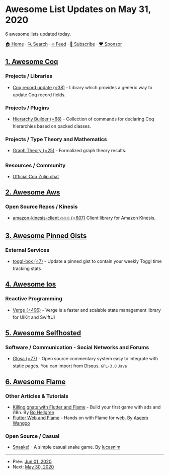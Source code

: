 # Awesome List Updates on May 31, 2020

6 awesome lists updated today.

[🏠 Home](/README.md) · [🔍 Search](https://www.trackawesomelist.com/search/) · [🔥 Feed](https://www.trackawesomelist.com/rss.xml) · [📮 Subscribe](https://trackawesomelist.us17.list-manage.com/subscribe?u=d2f0117aa829c83a63ec63c2f&id=36a103854c) · [❤️  Sponsor](https://github.com/sponsors/theowenyoung)



## [1. Awesome Coq](/content/coq-community/awesome-coq/README.md)

### Projects / Libraries

*   [Coq record update (⭐38)](https://github.com/tchajed/coq-record-update) - Library which provides a generic way to update Coq record fields.

### Projects / Plugins

*   [Hierarchy Builder (⭐68)](https://github.com/math-comp/hierarchy-builder) - Collection of commands for declaring Coq hierarchies based on packed classes.

### Projects / Type Theory and Mathematics

*   [Graph Theory (⭐25)](https://github.com/coq-community/graph-theory) - Formalized graph theory results.

### Resources / Community

*   [Official Coq Zulip chat](https://coq.zulipchat.com)

## [2. Awesome Aws](/content/donnemartin/awesome-aws/README.md)

### Open Source Repos / Kinesis

*   [amazon-kinesis-client :fire::fire::fire: (⭐607)](https://github.com/awslabs/amazon-kinesis-client) Client library for Amazon Kinesis.

## [3. Awesome Pinned Gists](/content/matchai/awesome-pinned-gists/README.md)

### External Services

*   [toggl-box (⭐7)](https://github.com/tobimori/toggl-box) - Update a pinned gist to contain your weekly Toggl time tracking stats

## [4. Awesome Ios](/content/vsouza/awesome-ios/README.md)

### Reactive Programming

*   [Verge (⭐496)](https://github.com/muukii/Verge) - Verge is a faster and scalable state management library for UIKit and SwiftUI

## [5. Awesome Selfhosted](/content/awesome-selfhosted/awesome-selfhosted/README.md)

### Software / Communication - Social Networks and Forums

*   [Glosa (⭐77)](https://github.com/glosa/glosa-server) - Open source commentary system easy to integrate with static pages. You can import from Disqus. `GPL-3.0` `Java`

## [6. Awesome Flame](/content/flame-engine/awesome-flame/README.md)

### Other Articles & Tutorials

*   [Killing gnats with Flutter and Flame](https://medium.com/flutter-community/killing-gnats-with-flutter-and-flame-77fa9224ccaa) - Build your first game with ads and i18n. By [Bo Hellgren](https://medium.com/@bo.hellgren)
*   [Flutter Web and Flame](https://github.com/AseemWangoo/experiments_with_web) - Hands on with Flame for web. By [Aseem Wangoo](https://flatteredwithflutter.com/how-to-create-game-in-flutter-web-using-flame/)

### Open Source / Casual

*   [Snaake!](https://github.com/lucasnlm/snaake-flutter) - A simple casual snake game. By [lucasnlm](https://github.com/lucasnlm)

---

- Prev: [Jun 01, 2020](/content/2020/06/01/README.md)
- Next: [May 30, 2020](/content/2020/05/30/README.md)
